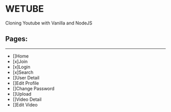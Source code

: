 # WETUBE

Cloning Youtube with Vanilla and NodeJS

## Pages:
----------------------


- []Home
- [x]Join
- [x]Login
- [x]Search
- []User Detail
- []Edit Profile
- []Change Password
- []Upload
- []Video Detail
- []Edit Video

